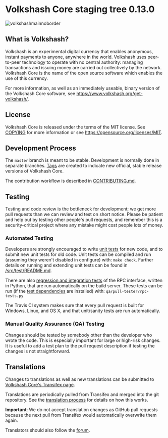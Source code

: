 Volkshash Core staging tree 0.13.0
===============================

![volkshashmainnoborder](https://user-images.githubusercontent.com/118804027/213174948-cc7a1a75-5f11-452e-82f5-f1e1f5925299.png)



What is Volkshash?
----------------

Volkshash is an experimental digital currency that enables anonymous, instant
payments to anyone, anywhere in the world. Volkshash uses peer-to-peer technology
to operate with no central authority: managing transactions and issuing money
are carried out collectively by the network. Volkshash Core is the name of the open
source software which enables the use of this currency.

For more information, as well as an immediately useable, binary version of
the Volkshash Core software, see https://www.volkshash.org/get-volkshash/.


License
-------

Volkshash Core is released under the terms of the MIT license. See [COPYING](COPYING) for more
information or see https://opensource.org/licenses/MIT.

Development Process
-------------------

The `master` branch is meant to be stable. Development is normally done in separate branches.
[Tags](https://github.com/volkshashpay/volkshash/tags) are created to indicate new official,
stable release versions of Volkshash Core.

The contribution workflow is described in [CONTRIBUTING.md](CONTRIBUTING.md).

Testing
-------

Testing and code review is the bottleneck for development; we get more pull
requests than we can review and test on short notice. Please be patient and help out by testing
other people's pull requests, and remember this is a security-critical project where any mistake might cost people
lots of money.

### Automated Testing

Developers are strongly encouraged to write [unit tests](src/test/README.md) for new code, and to
submit new unit tests for old code. Unit tests can be compiled and run
(assuming they weren't disabled in configure) with: `make check`. Further details on running
and extending unit tests can be found in [/src/test/README.md](/src/test/README.md).

There are also [regression and integration tests](/qa) of the RPC interface, written
in Python, that are run automatically on the build server.
These tests can be run (if the [test dependencies](/qa) are installed) with: `qa/pull-tester/rpc-tests.py`

The Travis CI system makes sure that every pull request is built for Windows, Linux, and OS X, and that unit/sanity tests are run automatically.

### Manual Quality Assurance (QA) Testing

Changes should be tested by somebody other than the developer who wrote the
code. This is especially important for large or high-risk changes. It is useful
to add a test plan to the pull request description if testing the changes is
not straightforward.

Translations
------------

Changes to translations as well as new translations can be submitted to
[Volkshash Core's Transifex page](https://www.transifex.com/projects/p/volkshash/).

Translations are periodically pulled from Transifex and merged into the git repository. See the
[translation process](doc/translation_process.md) for details on how this works.

**Important**: We do not accept translation changes as GitHub pull requests because the next
pull from Transifex would automatically overwrite them again.

Translators should also follow the [forum](https://www.volkshash.org/forum/topic/volkshash-worldwide-collaboration.88/).
